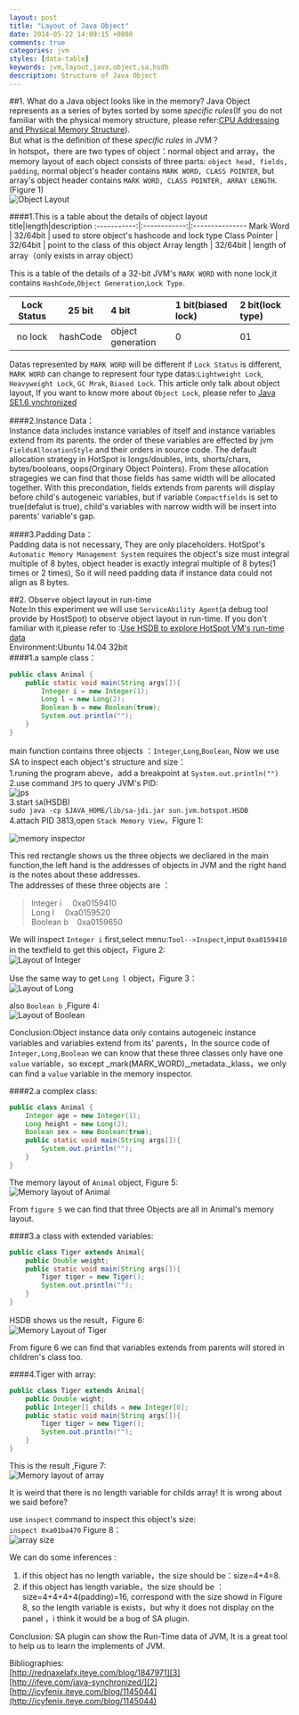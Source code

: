 ```yaml
---
layout: post
title: "Layout of Java Object"
date: 2014-05-22 14:09:15 +0800
comments: true
categories: jvm
styles: [data-table]
keywords: jvm,layout,java,object,sa,hsdb
description: Structure of Java Object
---
```

##1. What do a Java object looks like in the memory?
Java Object represents as a series of bytes sorted by some  *specific rules*(If you do not familiar with the physical memory structure, please refer:[CPU Addressing and Physical Memory Structure][1]).  
But what is the definition of these *specific rules* in JVM？  
In hotspot，there are two types of object：normal object and array，the memory layout of each object consists of three parts: `object head, fields, padding`, normal object's header contains `MARK WORD, CLASS POINTER`, but array's object header contains `MARK WORD, CLASS POINTER, ARRAY LENGTH`. (Figure 1)   
![Object Layout](/images/blog/2014-05/20140524-object-arrayObject-structure.png)  

<!--more-->
####1.This is a table about the details of object layout
title|length|description
:-----------:|:------------:|:---------------
  Mark Word  |  32/64bit  | used to store object's hashcode and lock type
  Class Pointer |  32/64bit  |  point to the class of this object 
  Array length  |  32/64bit  |  length of array（only exists in array object）


This is a table of the details of a 32-bit JVM's  `MARK WORD` with none lock,it contains `HashCode`,`Object Generation`,`Lock Type`.    


Lock Status|25 bit| 4 bit|1 bit(biased lock)|2 bit(lock type)
:------:|:------:|:------|:-------|:------
 no lock|hashCode|object generation|0|01


Datas represented by `MARK WORD` will be different if `Lock Status` is different, `MARK WORD` can change to represent four type datas:`Lightweight Lock`, `Heavyweight Lock`, `GC Mrak`, `Biased Lock`. This article only talk about object layout, If you want to know more about `Object Lock`, please refer to [Java SE1.6 ynchronized][2]  

####2.Instance Data：  
Instance data includes instance variables of  itself  and instance variables extend from its parents.  the order of these variables are effected by jvm `FieldsAllocationStyle` and their orders in source code.  The default allocation strategy in HotSpot is longs/doubles, ints, shorts/chars, bytes/booleans, oops(Orginary Object Pointers). From these  allocation stragegies we can find that those fields has same width will be allocated  together. With this precondation, fields extends from parents will display before child's  autogeneic variables, but if variable `Compactfields` is set to true(defalut is true), child's variables with narrow width will be insert into parents' variable's gap.   

####3.Padding Data：  
Padding data is not necessary, They are only placeholders. HotSpot's `Automatic Memory Management System` requires the object's size must integral multiple of 8 bytes, object header is exactly integral multiple of 8 bytes(1 times or 2 times), So it will need padding data if instance data could not align as 8 bytes.  

##2. Observe object layout in run-time   
Note:In this experiment we will use  `ServiceAbility Agent`(a debug tool provide by HostSpot) to observe object layout in run-time. If you don't familiar with it,please refer to :[Use HSDB to explore HotSpot VM's run-time data][3]  
Environment:Ubuntu 14.04 32bit  
####1.a sample class：  
```java
public class Animal {
	public static void main(String args[]){
		Integer i = new Integer(1);
		Long l = new Long(2);
		Boolean b = new Boolean(true);
		System.out.println("");	
	}
}
```

main function contains three objects ：`Integer`,`Long`,`Boolean`, Now we use SA to inspect each object's structure and size：  
1.runing the program above，add a breakpoint at  `System.out.println("")`  
2.use command `JPS` to query JVM's PID:  
![jps](/images/blog/2014-05/20140524-objectsize-jps.png)	
3.start `SA`(HSDB)  
`sudo java -cp $JAVA_HOME/lib/sa-jdi.jar sun.jvm.hotspot.HSDB`  
4.attach PID 3813,open `Stack Memory View`，Figure 1:  

![memory inspector](/images/blog/2014-05/20140524-hsdb-memory.png)

This red rectangle shows us the three objects we decliared in the  main function,the left hand is the addresses of objects in JVM  and the  right hand is the notes about these addresses.  
The addresses of these three objects are ：  
>Integer i &nbsp;&nbsp;&nbsp; 0xa0159410  
>Long l  &nbsp;&nbsp;&nbsp; 0xa0159520  
>Boolean b &nbsp;&nbsp;&nbsp;0xa0159650  

We will inspect `Integer i` first,select menu:`Tool-->Inspect`,input `0xa0159410` in the textfield to get this object，Figure 2:  
![Layout of Integer](/images/blog/2014-05/20140524-hsdb-memory-integer.png)

Use the same way to get `Long l` object，Figure 3：  
![Layout of Long](/images/blog/2014-05/20140524-hsdb-memory-long.png)

also `Boolean b` ,Figure 4:  
![Layout of Boolean](/images/blog/2014-05/20140524-hsdb-memory-boolean.png)

Conclusion:Object instance data  only contains autogeneic instance variables and variables extend from its' parents，In the source code of `Integer,Long,Boolean` we can know that these three classes only have one `value` variable，so except  _mark(MARK_WORD),_metadata._klass，we only can find a `value` variable in the memory inspector.  

####2.a complex class:
```java
public class Animal {
	Integer age = new Integer(1);
	Long height = new Long(2);
	Boolean sex = new Boolean(true);
	public static void main(String args[]){
		System.out.println("");	
	}
}
```  
The memory layout of `Animal` object, Figure 5:  
![Memory layout of Animal](/images/blog/2014-05/20140524-hsdb-memory-animal.png)

From `figure 5` we can find that three Objects are all  in Animal's memory layout.  

####3.a class with extended variables:
```java
public class Tiger extends Animal{
	public Double weight;
	public static void main(String args[]){
		Tiger tiger = new Tiger();
		System.out.println("");	
	}
}
```
HSDB shows us the result，Figure 6:  
![Memory Layout of Tiger](/images/blog/2014-05/20140524-hsdb-memory-tiger.png)

From figure 6 we can find that variables extends from parents will stored in children's class too.  

####4.Tiger with array:
```java
public class Tiger extends Animal{
	public Double wight;
	public Integer[] childs = new Integer[0];
	public static void main(String args[]){
		Tiger tiger = new Tiger();
		System.out.println("");	
	}
}
```
This is the result ,Figure 7:  
![Memory layout of array](/images/blog/2014-05/20140524-hsdb-memory-array.png)

It is weird that there is no length variable for childs array!  It is wrong about  we said before?  

use `inspect` command to inspect this object's size:  
`inspect 0xa01ba470` Figure 8：  
![array size](/images/blog/2014-05/20140524-hsdb-memory-array-size.png)

We can do some inferences :  
1. if this object has no length variable，the size should be：size=4+4=8.  
2. if this object has length variable，the size should be ：size=4+4+4+4(padding)=16, correspond with the size showd in Figure 8, so the length variable is exists，but why it does not display on the panel ，i think it would be a bug of SA plugin.  

Conclusion: SA plugin can show the Run-Time data of JVM, It is a great tool to help us to learn the implements of  JVM.  

Bibliographies:  
[http://rednaxelafx.iteye.com/blog/1847971][3]  
[http://ifeve.com/java-synchronized/][2]  
[http://icyfenix.iteye.com/blog/1145044](http://icyfenix.iteye.com/blog/1145044)


[1]: /blog/2014/05/21/cpu-and-memory/
[2]: http://ifeve.com/java-synchronized/
[3]: http://rednaxelafx.iteye.com/blog/1847971
